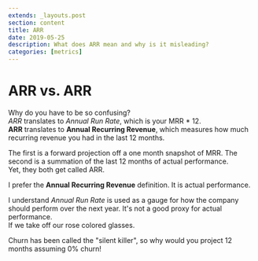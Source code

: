```yaml
---
extends: _layouts.post
section: content
title: ARR
date: 2019-05-25
description: What does ARR mean and why is it misleading?
categories: [metrics]
---
```


# ARR vs. ARR

Why do you have to be so confusing?  
*ARR* translates to *Annual Run Rate*, which is your MRR * 12.  
**ARR** translates to **Annual Recurring Revenue**, which measures how much recurring revenue you had in the last 12 months.

The first is a forward projection off a one month snapshot of MRR. The second is a summation of the last 12 months of actual performance.  
Yet, they both get called ARR. 

I prefer the **Annual Recurring Revenue** definition. It is actual performance.

I understand *Annual Run Rate* is used as a gauge for how the company should perform over the next year. It's not a good proxy for actual performance.  
If we take off our rose colored glasses.

Churn has been called the "silent killer", so why would you project 12 months assuming 0% churn!
